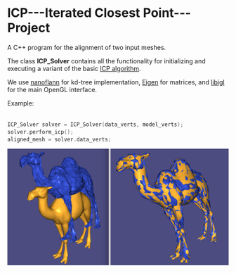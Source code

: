 # ICP---Iterated Closest Point---Project

A C++ program for the alignment of two input meshes. 

The class __ICP_Solver__ contains all the functionality for initializing and 
executing a variant of the basic [ICP algorithm](http://graphics.stanford.edu/courses/cs164-09-spring/Handouts/paper_icp.pdf).

We use [nanoflann](https://github.com/jlblancoc/nanoflann) for kd-tree implementation, [Eigen](http://eigen.tuxfamily.org/i) for matrices, 
and [libigl](https://github.com/libigl/libigl) for the main OpenGL interface. 

Example: 

```C++

ICP_Solver solver = ICP_Solver(data_verts, model_verts);
solver.perform_icp();
aligned_mesh = solver.data_verts;

```

![Camel](camel.png)